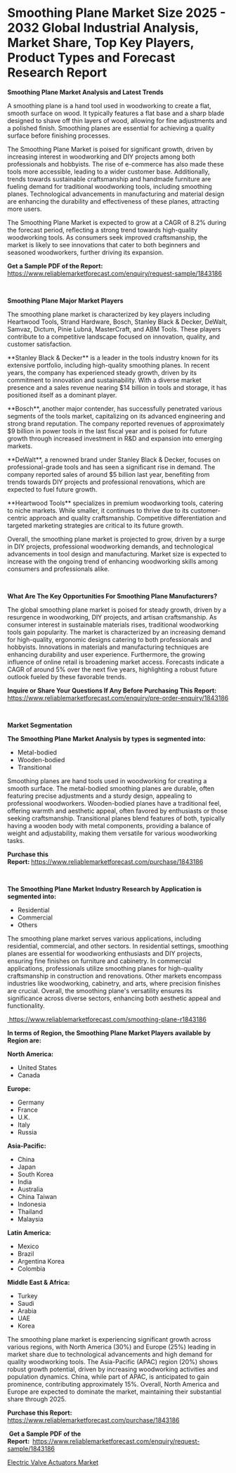 <p><h1>Smoothing Plane Market Size 2025 - 2032 Global Industrial Analysis, Market Share, Top Key Players, Product Types and Forecast Research Report</h1></p><p><strong>Smoothing Plane Market Analysis and Latest Trends</strong></p>
<p><p>A smoothing plane is a hand tool used in woodworking to create a flat, smooth surface on wood. It typically features a flat base and a sharp blade designed to shave off thin layers of wood, allowing for fine adjustments and a polished finish. Smoothing planes are essential for achieving a quality surface before finishing processes.</p><p>The Smoothing Plane Market is poised for significant growth, driven by increasing interest in woodworking and DIY projects among both professionals and hobbyists. The rise of e-commerce has also made these tools more accessible, leading to a wider customer base. Additionally, trends towards sustainable craftsmanship and handmade furniture are fueling demand for traditional woodworking tools, including smoothing planes. Technological advancements in manufacturing and material design are enhancing the durability and effectiveness of these planes, attracting more users. </p><p>The Smoothing Plane Market is expected to grow at a CAGR of 8.2% during the forecast period, reflecting a strong trend towards high-quality woodworking tools. As consumers seek improved craftsmanship, the market is likely to see innovations that cater to both beginners and seasoned woodworkers, further driving its expansion.</p></p>
<p><strong>Get a Sample PDF of the Report:&nbsp;</strong> <a href="https://www.reliablemarketforecast.com/enquiry/request-sample/1843186?utm_campaign=2011&utm_medium=2&utm_source=Github&utm_content=ia&utm_term=22022025&utm_id=smoothing-plane">https://www.reliablemarketforecast.com/enquiry/request-sample/1843186</a></p>
<p>&nbsp;</p>
<p><strong>Smoothing Plane Major Market Players</strong></p>
<p><p>The smoothing plane market is characterized by key players including Heartwood Tools, Strand Hardware, Bosch, Stanley Black & Decker, DeWalt, Samvaz, Dictum, Pinie Lubná, MasterCraft, and ABM Tools. These players contribute to a competitive landscape focused on innovation, quality, and customer satisfaction.</p><p>**Stanley Black & Decker** is a leader in the tools industry known for its extensive portfolio, including high-quality smoothing planes. In recent years, the company has experienced steady growth, driven by its commitment to innovation and sustainability. With a diverse market presence and a sales revenue nearing $14 billion in tools and storage, it has positioned itself as a dominant player.</p><p>**Bosch**, another major contender, has successfully penetrated various segments of the tools market, capitalizing on its advanced engineering and strong brand reputation. The company reported revenues of approximately $9 billion in power tools in the last fiscal year and is poised for future growth through increased investment in R&D and expansion into emerging markets.</p><p>**DeWalt**, a renowned brand under Stanley Black & Decker, focuses on professional-grade tools and has seen a significant rise in demand. The company reported sales of around $5 billion last year, benefiting from trends towards DIY projects and professional renovations, which are expected to fuel future growth.</p><p>**Heartwood Tools** specializes in premium woodworking tools, catering to niche markets. While smaller, it continues to thrive due to its customer-centric approach and quality craftsmanship. Competitive differentiation and targeted marketing strategies are critical to its future growth.</p><p>Overall, the smoothing plane market is projected to grow, driven by a surge in DIY projects, professional woodworking demands, and technological advancements in tool design and manufacturing. Market size is expected to increase with the ongoing trend of enhancing woodworking skills among consumers and professionals alike.</p></p>
<p>&nbsp;</p>
<p><strong>What Are The Key Opportunities For Smoothing Plane Manufacturers?</strong></p>
<p><p>The global smoothing plane market is poised for steady growth, driven by a resurgence in woodworking, DIY projects, and artisan craftsmanship. As consumer interest in sustainable materials rises, traditional woodworking tools gain popularity. The market is characterized by an increasing demand for high-quality, ergonomic designs catering to both professionals and hobbyists. Innovations in materials and manufacturing techniques are enhancing durability and user experience. Furthermore, the growing influence of online retail is broadening market access. Forecasts indicate a CAGR of around 5% over the next five years, highlighting a robust future outlook fueled by these favorable trends.</p></p>
<p><strong>Inquire or Share Your Questions If Any Before Purchasing This Report:</strong> <a href="https://www.reliablemarketforecast.com/enquiry/pre-order-enquiry/1843186?utm_campaign=2011&utm_medium=2&utm_source=Github&utm_content=ia&utm_term=22022025&utm_id=smoothing-plane">https://www.reliablemarketforecast.com/enquiry/pre-order-enquiry/1843186</a></p>
<p>&nbsp;</p>
<p><strong>Market Segmentation</strong></p>
<p><strong>The Smoothing Plane Market Analysis by types is segmented into:</strong></p>
<p><ul><li>Metal-bodied</li><li>Wooden-bodied</li><li>Transitional</li></ul></p>
<p><p>Smoothing planes are hand tools used in woodworking for creating a smooth surface. The metal-bodied smoothing planes are durable, often featuring precise adjustments and a sturdy design, appealing to professional woodworkers. Wooden-bodied planes have a traditional feel, offering warmth and aesthetic appeal, often favored by enthusiasts or those seeking craftsmanship. Transitional planes blend features of both, typically having a wooden body with metal components, providing a balance of weight and adjustability, making them versatile for various woodworking tasks.</p></p>
<p><strong>Purchase this Report:&nbsp;</strong><a href="https://www.reliablemarketforecast.com/purchase/1843186?utm_campaign=2011&utm_medium=2&utm_source=Github&utm_content=ia&utm_term=22022025&utm_id=smoothing-plane">https://www.reliablemarketforecast.com/purchase/1843186</a></p>
<p>&nbsp;</p>
<p><strong>The Smoothing Plane Market Industry Research by Application is segmented into:</strong></p>
<p><ul><li>Residential</li><li>Commercial</li><li>Others</li></ul></p>
<p><p>The smoothing plane market serves various applications, including residential, commercial, and other sectors. In residential settings, smoothing planes are essential for woodworking enthusiasts and DIY projects, ensuring fine finishes on furniture and cabinetry. In commercial applications, professionals utilize smoothing planes for high-quality craftsmanship in construction and renovations. Other markets encompass industries like woodworking, cabinetry, and arts, where precision finishes are crucial. Overall, the smoothing plane's versatility ensures its significance across diverse sectors, enhancing both aesthetic appeal and functionality.</p></p>
<p><a href="https://www.reliablemarketforecast.com/smoothing-plane-r1843186?utm_campaign=2011&utm_medium=2&utm_source=Github&utm_content=ia&utm_term=22022025&utm_id=smoothing-plane">&nbsp;https://www.reliablemarketforecast.com/smoothing-plane-r1843186</a></p>
<p><strong>In terms of Region, the Smoothing Plane Market Players available by Region are:</strong></p>
<p>
    <p> <strong> North America: </strong>
        <ul>
            <li>United States</li>
            <li>Canada</li>
        </ul>
        </p> 
    <p> <strong> Europe: </strong>
        <ul>
            <li>Germany</li>
            <li>France</li>
            <li>U.K.</li>
            <li>Italy</li>
            <li>Russia</li>
        </ul>
        </p> 
    <p> <strong> Asia-Pacific: </strong>
        <ul>
            <li>China</li>
            <li>Japan</li>
            <li>South Korea</li>
            <li>India</li>
            <li>Australia</li>
            <li>China Taiwan</li>
            <li>Indonesia</li>
            <li>Thailand</li>
            <li>Malaysia</li>
        </ul>
        </p> 
    <p> <strong> Latin America: </strong>
        <ul>
            <li>Mexico</li>
            <li>Brazil</li>
            <li>Argentina Korea</li>
            <li>Colombia</li>
        </ul>
        </p> 
    <p> <strong> Middle East & Africa: </strong>
        <ul>
            <li>Turkey</li>
            <li>Saudi</li>
            <li>Arabia</li>
            <li>UAE</li>
            <li>Korea</li>
        </ul>
    </p>
    </p>
<p><p>The smoothing plane market is experiencing significant growth across various regions, with North America (30%) and Europe (25%) leading in market share due to technological advancements and high demand for quality woodworking tools. The Asia-Pacific (APAC) region (20%) shows robust growth potential, driven by increasing woodworking activities and population dynamics. China, while part of APAC, is anticipated to gain prominence, contributing approximately 15%. Overall, North America and Europe are expected to dominate the market, maintaining their substantial share through 2025.</p></p>
<p><strong>Purchase this Report: </strong><a href="https://www.reliablemarketforecast.com/purchase/1843186?utm_campaign=2011&utm_medium=2&utm_source=Github&utm_content=ia&utm_term=22022025&utm_id=smoothing-plane">https://www.reliablemarketforecast.com/purchase/1843186</a></p>
<p>&nbsp;<strong>Get a Sample PDF of the Report:&nbsp;&nbsp;</strong><a href="https://www.reliablemarketforecast.com/enquiry/request-sample/1843186?utm_campaign=2011&utm_medium=2&utm_source=Github&utm_content=ia&utm_term=22022025&utm_id=smoothing-plane">https://www.reliablemarketforecast.com/enquiry/request-sample/1843186</a></p>
<p><strong></strong></p>
<p><p><a href="https://github.com/ChiragRp1/Market-Research-Report-List-7/blob/main/electric-valve-actuators-market.md?utm_campaign=2011&utm_medium=2&utm_source=Github&utm_content=ia&utm_term=22022025&utm_id=smoothing-plane">Electric Valve Actuators Market</a></p></p>